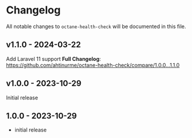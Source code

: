 # Changelog

All notable changes to `octane-health-check` will be documented in this file.

## v1.1.0 - 2024-03-22

Add Laravel 11 support
**Full Changelog**: https://github.com/ahtinurme/octane-health-check/compare/1.0.0...1.1.0

## v1.0.0 - 2023-10-29

Initial release

## 1.0.0 - 2023-10-29

- initial release
